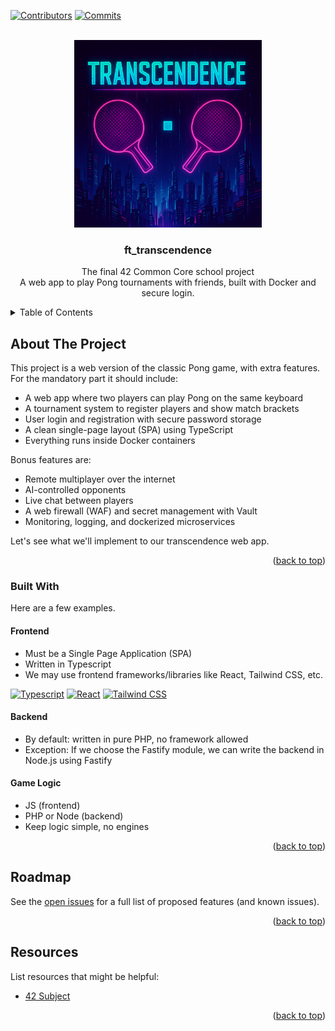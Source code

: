 <a id="readme-top"></a>


[![Contributors][contributors-shield]][contributors-url]
[![Commits][commits-shield]][commits-url]

<!-- PROJECT LOGO -->
<br />
<div align="center">
  <a href="https://github.com/ARWChair/ft_transcendence">
    <img src="resources/transcendence_logo.png" alt="Logo" width="300" height="300">
  </a>

  <h3 align="center">ft_transcendence</h3>

  <p align="center">
    The final 42 Common Core school project
    <br />
    A web app to play Pong tournaments with friends, built with Docker and secure login.
  </p>
</div>

<!-- TABLE OF CONTENTS -->
<details>
  <summary>Table of Contents</summary>
  <ol>
    <li>
      <a href="#about-the-project">About The Project</a></li>
      <li><a href="#built-with">Built With</a></li>
      <!-- <ul>
      </ul>
    <li>
      <a href="#getting-started">Getting Started</a>
      <ul>
        <li><a href="#prerequisites">Prerequisites</a></li>
        <li><a href="#installation">Installation</a></li>
      </ul>
    </li> -->
    <!-- <li><a href="#usage">Usage</a></li> -->
    <li><a href="#roadmap">Roadmap</a></li>
    <!-- <li><a href="#contact">Contact</a></li> -->
    <li><a href="#resources">Resources</a></li>
  </ol>
</details>



<!-- ABOUT THE PROJECT -->
## About The Project

<!-- [![Product Name Screen Shot][product-screenshot]](https://example.com) -->

This project is a web version of the classic Pong game, with extra features.  
For the mandatory part it should include:

* A web app where two players can play Pong on the same keyboard
* A tournament system to register players and show match brackets
* User login and registration with secure password storage
* A clean single-page layout (SPA) using TypeScript
* Everything runs inside Docker containers

Bonus features are:
* Remote multiplayer over the internet
* AI-controlled opponents
* Live chat between players
* A web firewall (WAF) and secret management with Vault
* Monitoring, logging, and dockerized microservices

Let's see what we'll implement to our transcendence web app.

<p align="right">(<a href="#readme-top">back to top</a>)</p>



### Built With

Here are a few examples.

#### Frontend
  * Must be a Single Page Application (SPA)
  * Written in Typescript
  * We may use frontend frameworks/libraries like React, Tailwind CSS, etc.

[![Typescript][Typescript]][Typescript-url]  [![React][React.js]][React-url]  [![Tailwind CSS][TailwindCSS]][TailwindCSS-url]

#### Backend
  * By default: written in pure PHP, no framework allowed
  * Exception: If we choose the Fastify module, we can write the backend in Node.js using Fastify

#### Game Logic	
  * JS (frontend)
  * PHP or Node (backend)	
  * Keep logic simple, no engines

<p align="right">(<a href="#readme-top">back to top</a>)</p>


<!-- ROADMAP -->
## Roadmap

See the [open issues](https://github.com/ARWChair/ft_transcendence/issues) for a full list of proposed features (and known issues).

<p align="right">(<a href="#readme-top">back to top</a>)</p>

<!-- CONTACT
## Contact

Your Name - [@your_twitter](https://twitter.com/your_username) - email@example.com

Project Link: [https://github.com/your_username/repo_name](https://github.com/your_username/repo_name)

<p align="right">(<a href="#readme-top">back to top</a>)</p> -->



<!-- ACKNOWLEDGMENTS -->
## Resources

List resources that might be helpful:

* [42 Subject](https://github.com/ARWChair/ft_transcendence/resources/en.subject_transcendence.pdf)

<p align="right">(<a href="#readme-top">back to top</a>)</p>



<!-- MARKDOWN LINKS & IMAGES -->
<!-- https://www.markdownguide.org/basic-syntax/#reference-style-links -->
[contributors-shield]: https://img.shields.io/badge/Contributors-blue?style=for-the-badge
[contributors-url]: https://github.com/ARWChair/ft_transcendence/graphs/contributors
[commits-shield]: https://img.shields.io/badge/Commits-yellow?style=for-the-badge
[commits-url]: https://github.com/ARWChair/ft_transcendence/graphs/commit-activity

[product-screenshot]: images/screenshot.png
[Next.js]: https://img.shields.io/badge/next.js-000000?style=for-the-badge&logo=nextdotjs&logoColor=white
[Next-url]: https://nextjs.org/

[React.js]: https://img.shields.io/badge/React-20232A?style=for-the-badge&logo=react&logoColor=61DAFB
[React-url]: https://reactjs.org/

[TailwindCSS]: https://img.shields.io/badge/Tailwind_CSS-20232A?style=for-the-badge&logo=tailwind%20CSS&logoColor=61DAFB
[TailwindCSS-url]: https://tailwindcss.com/

[Typescript]: https://img.shields.io/badge/Typescript-white?style=for-the-badge&logo=Typescript
[Typescript-url]: https://www.typescriptlang.org/

